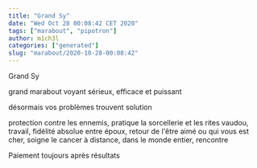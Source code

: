 ```yaml
---
title: "Grand Sy"
date: "Wed Oct 28 00:08:42 CET 2020"
tags: ["marabout", "pipotron"]
author: m1ch3l
categories: ["generated"]
slug: "marabout/2020-10-28-00:08:42"
---
```


Grand Sy

grand marabout voyant sérieux, efficace et puissant

désormais vos problèmes trouvent solution

protection contre les ennemis, pratique la sorcellerie et les rites vaudou, travail, fidélité absolue entre époux, retour de l'être aimé ou qui vous est cher, soigne le cancer à distance, dans le monde entier, rencontre

Paiement toujours après résultats
